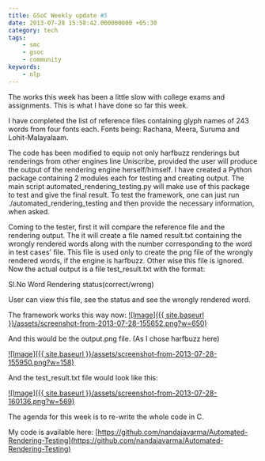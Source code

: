 ```yaml
---
title: GSoC Weekly update #5
date: 2013-07-28 15:58:42.000000000 +05:30
category: tech
tags:
    - smc
    - gsoc
    - community
keywords:
    - nlp
---
```


The works this week has been a little slow with college exams and assignments. This is what I have done so far this week.

I have completed the list of reference files containing glyph names of 243 words from four fonts each. Fonts being: Rachana, Meera, Suruma and Lohit-Malayalaam.

The code has been modified to equip not only harfbuzz renderings but renderings from other engines line Uniscribe, provided the user will produce the output of the rendering engine herself/himself. I have created a Python package containing 2 modules each for testing and creating output. The main script automated\_rendering\_testing.py  will make use of this package to test and give the final result. To test the framework, one can just run ./automated\_rendering\_testing and then provide the necessary  information, when asked.

Coming to the tester, first it will compare the reference file and the rendering output. The it will create a file named result.txt containing the wrongly rendered words along with the number corresponding to the word in test cases' file. This file is used only to create the png file of the wrongly rendered words, if the engine is harfbuzz. Other wise this file is ignored. Now the actual output is a file test\_result.txt with the format:

Sl.No Word Rendering status(correct/wrong)

User can view this file, see the status and see the wrongly rendered word.

The framework works this way now: [![Image]({{ site.baseurl }}/assets/screenshot-from-2013-07-28-155652.png?w=650)](http://nandajavarma.files.wordpress.com/2013/07/screenshot-from-2013-07-28-155652.png)

And this would be the output.png file. (As I chose harfbuzz here)

[![Image]({{ site.baseurl }}/assets/screenshot-from-2013-07-28-155950.png?w=158)](http://nandajavarma.files.wordpress.com/2013/07/screenshot-from-2013-07-28-155950.png)

And the test\_result.txt file would look like this:

[![Image]({{ site.baseurl }}/assets/screenshot-from-2013-07-28-160136.png?w=569)](http://nandajavarma.files.wordpress.com/2013/07/screenshot-from-2013-07-28-160136.png)

The agenda for this week is to re-write the whole code in C.

My code is available here: [https://github.com/nandajavarma/Automated-Rendering-Testing](https://github.com/nandajavarma/Automated-Rendering-Testing)
